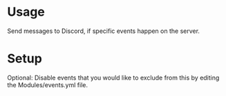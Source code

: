 # Usage
Send messages to Discord, if specific events happen on the server.

# Setup
Optional: Disable events that you would like to exclude from this by editing the Modules/events.yml file.
